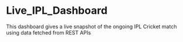 # Live_IPL_Dashboard
This dashboard gives a live snapshot of the ongoing IPL Cricket match using data fetched from REST APIs
